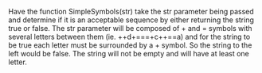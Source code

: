 Have the function SimpleSymbols(str) take the str parameter being passed
and determine if it is an acceptable sequence by either returning the
string true or false. The str parameter will be composed of + and =
symbols with several letters between them (ie. ++d+===+c++==a) and for
the string to be true each letter must be surrounded by a + symbol.
So the string to the left would be false. The string will not be empty
and will have at least one letter.

